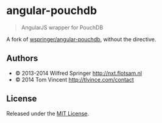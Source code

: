 # angular-pouchdb

> AngularJS wrapper for PouchDB

A fork of [wspringer/angular-pouchdb][], without the directive.

## Authors

* © 2013-2014 Wilfred Springer <http://nxt.flotsam.nl>
* © 2014 Tom Vincent <http://tlvince.com/contact>

## License

Released under the [MIT License][].

[wspringer/angular-pouchdb]: https://github.com/wspringer/angular-pouchdb
[MIT License]: https://github.com/wspringer/angular-pouchdb/blob/master/LICENSE
